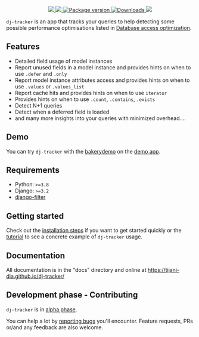 <p align="center">
    <a href="https://github.com/tijani-dia/dj-tracker/actions/workflows/test.yml">
        <img src="https://github.com/tijani-dia/dj-tracker/actions/workflows/test.yml/badge.svg"/>
    </a>
    <a href="https://codecov.io/gh/Tijani-Dia/dj-tracker">
        <img src="https://codecov.io/gh/Tijani-Dia/dj-tracker/branch/main/graph/badge.svg?token=MKJ71ZJE67"/>
    </a>
    <a href="https://pypi.org/project/django-trackings/">
        <img src="https://badge.fury.io/py/django-trackings.svg" alt="Package version">
    </a>
    <a href="https://pepy.tech/project/django-trackings">
        <img src="https://static.pepy.tech/badge/django-trackings" alt="Downloads"/>
    </a>
    <a href="https://opensource.org/licenses/BSD-3-Clause">
        <img src="https://img.shields.io/badge/license-BSD-blue.svg"/>
    </a>
</p>

`dj-tracker` is an app that tracks your queries to help detecting some possible performance optimisations listed in [Database access optimization](https://docs.djangoproject.com/en/dev/topics/db/optimization/).

## Features

- Detailed field usage of model instances
- Report unused fields in a model instance and provides hints on when to use `.defer` and `.only`
- Report model instance attributes access and provides hints on when to use `.values` or `.values_list`
- Report cache hits and provides hints on when to use `iterator`
- Provides hints on when to use `.count`, `.contains`, `.exists`
- Detect N+1 queries
- Detect when a deferred field is loaded
- and many more insights into your queries with minimized overhead....

## Demo

You can try `dj-tracker` with the [bakerydemo](https://github.com/wagtail/bakerydemo) on the [demo app](https://dj-tracker-bakerydemo.herokuapp.com/dj-tracker/).

## Requirements

- Python: `>=3.8`
- Django: `>=3.2`
- [django-filter](https://github.com/carltongibson/django-filter)

## Getting started

Check out the [installation steps](https://tijani-dia.github.io/dj-tracker/installation/) if you want to get started quickly or the [tutorial](https://tijani-dia.github.io/dj-tracker/tutorial/setup/) to see a concrete example of `dj-tracker` usage.

## Documentation

All documentation is in the "docs" directory and online at https://tijani-dia.github.io/dj-tracker/

## Development phase - Contributing

`dj-tracker` is in [alpha phase](https://en.wikipedia.org/wiki/Software_release_life_cycle#Alpha).

You can help a lot by [reporting bugs](https://github.com/Tijani-Dia/dj-tracker/issues/new) you'll encounter. Feature requests, PRs or/and any feedback are also welcome.
